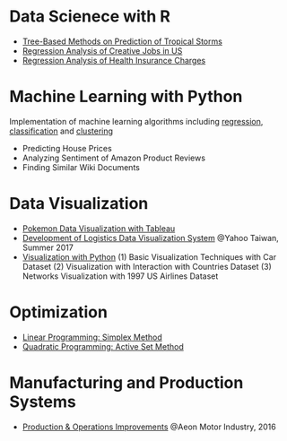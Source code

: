 # Data Scienece with R
* [Tree-Based Methods on Prediction of Tropical Storms](https://github.com/ycc3041/Data-Science-with-R/blob/master/Tree-Based%20Methods%20on%20Prediction%20of%20Tropical%20Storms.pdf)
* [Regression Analysis of Creative Jobs in US](https://github.com/ycc3041/Data-Science-with-R/blob/master/Regression%20Analysis%20of%20Creative%20Jobs%20in%20US.pdf)
* [Regression Analysis of Health Insurance Charges](https://github.com/ycc3041/Data-Science-with-R/blob/master/Regression%20Analysis%20of%20Health%20Insurance%20Charges.pdf)

# Machine Learning with Python
Implementation of machine learning algorithms including [regression](https://github.com/ycc3041/Machine-Learning/tree/master/Regression), [classification](https://github.com/ycc3041/Machine-Learning/tree/master/Classification) and [clustering](https://github.com/ycc3041/Machine-Learning/tree/master/Clustering)
* Predicting House Prices
* Analyzing Sentiment of Amazon Product Reviews
* Finding Similar Wiki Documents

# Data Visualization
* [Pokemon Data Visualization with Tableau](https://public.tableau.com/profile/yung.ching.chen#!/vizhome/PokemonDataVisualization/Story1)
* [Development of Logistics Data Visualization System](https://github.com/ycc3041/All-Projects-List/blob/master/Development%20of%20Logistics%20Data%20Visualization%20System.pdf) @Yahoo Taiwan, Summer 2017
* [Visualization with Python](https://github.com/ycc3041/Data-Visualization)
(1) Basic Visualization Techniques with Car Dataset
(2) Visualization with Interaction with Countries Dataset
(3) Networks Visualization with 1997 US Airlines Dataset

# Optimization 
* [Linear Programming: Simplex Method](https://github.com/ycc3041/Optimization/blob/master/I.%20Simplex%20Method.py)
* [Quadratic Programming: Active Set Method](https://github.com/ycc3041/Optimization/blob/master/II.%20Active%20Set%20Method.py)

# Manufacturing and Production Systems
* [Production & Operations Improvements](https://github.com/ycc3041/All-Projects-List/blob/master/Production%20%26%20Operations%20Improvements.pdf) @Aeon Motor Industry, 2016
